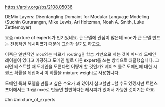 https://arxiv.org/abs/2108.05036

DEMix Layers: Disentangling Domains for Modular Language Modeling (Suchin Gururangan, Mike Lewis, Ari Holtzman, Noah A. Smith, Luke Zettlemoyer)

요즘 mixture of experts가 인기있네요. 큰 모델에 관심이 많은데 moe가 큰 모델 만드는 전통적인 레시피였기 때문에 그런가 싶기도 하고요.

이쪽은 일반적인 moe와는 다르게 routing을 학습 기반으로 하는 것이 아니라 도메인 레이블이 있다고 가정하고 도메인 별로 다른 expert를 쓰는 방식으로 태클했습니다. 그러면 테스트할 때 도메인을 모른다면 어떻게 할 것인가? 베이즈 룰로 도메인에 대한 시퀀스 확률을 뒤집어서 이 확률을 mixture weight로 사용합니다.

도메인 특화 모델을 만들고 싶은 수요가 꽤 있어서 참고할만...할 수도 있겠지만 트랜스포머에서는 ffn을 moe로 만들면 할만하다는 레시피가 있어서 가능한 것이기는 하죠.

#lm #mixture_of_experts